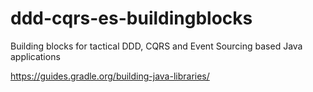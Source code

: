 # ddd-cqrs-es-buildingblocks
Building blocks for tactical DDD, CQRS and Event Sourcing based Java applications

https://guides.gradle.org/building-java-libraries/
